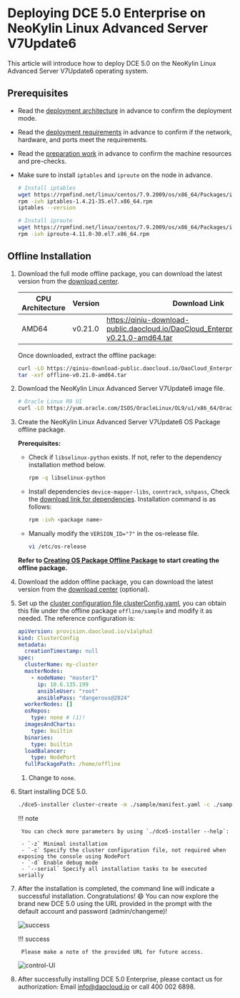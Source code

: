 # Deploying DCE 5.0 Enterprise on NeoKylin Linux Advanced Server V7Update6

This article will introduce how to deploy DCE 5.0 on the NeoKylin Linux Advanced Server V7Update6 operating system.

## Prerequisites

- Read the [deployment architecture](../commercial/deploy-arch.md) in advance to confirm the deployment mode.
- Read the [deployment requirements](../commercial/deploy-requirements.md) in advance to confirm if the network, hardware, and ports meet the requirements.
- Read the [preparation work](../commercial/prepare.md) in advance to confirm the machine resources and pre-checks.
- Make sure to install `iptables` and `iproute` on the node in advance.

    ```bash
    # Install iptables
    wget https://rpmfind.net/linux/centos/7.9.2009/os/x86_64/Packages/iptables-1.4.21-35.el7.x86_64.rpm
    rpm -ivh iptables-1.4.21-35.el7.x86_64.rpm
    iptables --version
    
    # Install iproute
    wget https://rpmfind.net/linux/centos/7.9.2009/os/x86_64/Packages/iproute-4.11.0-30.el7.x86_64.rpm
    rpm -ivh iproute-4.11.0-30.el7.x86_64.rpm
    ```

## Offline Installation

1. Download the full mode offline package, you can download the latest version from the [download center](../../download/index.md).

    | CPU Architecture | Version | Download Link |
    | ---------------- | ------- | ------------- |
    | AMD64            | v0.21.0 | <https://qiniu-download-public.daocloud.io/DaoCloud_Enterprise/dce5/offline-v0.21.0-amd64.tar> |

    Once downloaded, extract the offline package:

    ```bash
    curl -LO https://qiniu-download-public.daocloud.io/DaoCloud_Enterprise/dce5/offline-v0.21.0-amd64.tar
    tar -xvf offline-v0.21.0-amd64.tar
    ```

2. Download the NeoKylin Linux Advanced Server V7Update6 image file.

    ```bash
    # Oracle Linux R9 U1
    curl -LO https://yum.oracle.com/ISOS/OracleLinux/OL9/u1/x86_64/OracleLinux-R9-U1-x86_64-dvd.iso
    ```

3. Create the NeoKylin Linux Advanced Server V7Update6 OS Package offline package.

    **Prerequisites:**

    - Check if `libselinux-python` exists. If not, refer to the dependency installation method below.

        ```bash
        rpm -q libselinux-python
        ```

    - Install dependencies `device-mapper-libs`, `conntrack`, `sshpass`,
      Check the [download link for dependencies](https://rpmfind.net/linux/rpm2html/search.php?query=sshpass&submit=Search+). Installation command is as follows:

        ```bash
        rpm -ivh <package name>
        ```

    - Manually modify the `VERSION_ID="7"` in the os-release file.

        ```bash
        vi /etc/os-release
        ```

    **Refer to [Creating OS Package Offline Package](../os-install/otherlinux.md#os-package) to start creating the offline package.**

4. Download the addon offline package, you can download the latest version from the [download center](../../download/index.md) (optional).

5. Set up the [cluster configuration file clusterConfig.yaml](../commercial/cluster-config.md), you can obtain this file under the offline package `offline/sample` and modify it as needed.
    The reference configuration is:

    ```yaml
    apiVersion: provision.daocloud.io/v1alpha3
    kind: ClusterConfig
    metadata:
      creationTimestamp: null
    spec:
      clusterName: my-cluster
      masterNodes:
        - nodeName: "master1"
          ip: 10.6.135.199
          ansibleUser: "root"
          ansiblePass: "dangerous@2024"
      workerNodes: []
      osRepos:
        type: none # (1)!
      imagesAndCharts:
        type: builtin
      binaries:
        type: builtin
      loadBalancer:
        type: NodePort
      fullPackagePath: /home/offline
    ```

    1. Change to `none`.

6. Start installing DCE 5.0.

    ```bash
    ./dce5-installer cluster-create -m ./sample/manifest.yaml -c ./sample/clusterConfig.yaml
    ```

    !!! note

        You can check more parameters by using `./dce5-installer --help`:
        
        - `-z` Minimal installation
        - `-c` Specify the cluster configuration file, not required when exposing the console using NodePort
        - `-d` Enable debug mode
        - `--serial` Specify all installation tasks to be executed serially

7. After the installation is completed, the command line will indicate a successful installation. Congratulations! :smile: You can now explore the brand new DCE 5.0 using the URL provided in the prompt with the default account and password (admin/changeme)!

    ![success](https://docs.daocloud.io/daocloud-docs-images/docs/install/images/success.png)

    !!! success

        Please make a note of the provided URL for future access.

    ![control-UI](../images/ui-neoky.png)

8. After successfully installing DCE 5.0 Enterprise, please contact us for authorization: Email [info@daocloud.io](mailto:info@daocloud.io) or call 400 002 6898.
